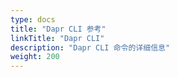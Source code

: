 ```yaml
---
type: docs
title: "Dapr CLI 参考"
linkTitle: "Dapr CLI"
description: "Dapr CLI 命令的详细信息"
weight: 200
---
```


